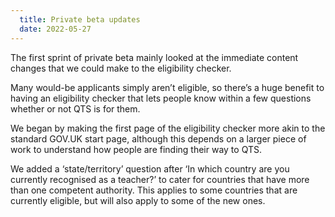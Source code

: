 ```yaml
---
  title: Private beta updates
  date: 2022-05-27
---
```

The first sprint of private beta mainly looked at the immediate content changes that we could make to the eligibility checker.

Many would-be applicants simply aren’t eligible, so there’s a huge benefit to having an eligibility checker that lets people know within a few questions whether or not QTS is for them.

We began by making the first page of the eligibility checker more akin to the standard GOV.UK start page, although this depends on a larger piece of work to understand how people are finding their way to QTS.

We added a ‘state/territory’ question after ‘In which country are you currently recognised as a teacher?’ to cater for countries that have more than one competent authority. This applies to some countries that are currently eligible, but will also apply to some of the new ones.
